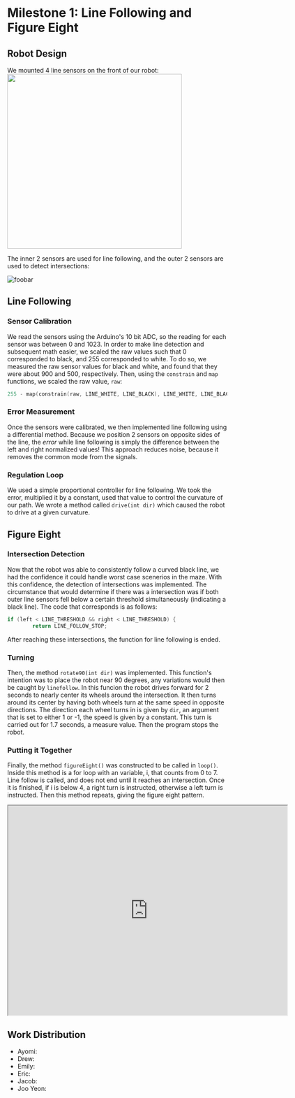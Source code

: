 # Milestone 1: Line Following and Figure Eight

## Robot Design

We mounted 4 line sensors on the front of our robot:
<img src="https://docs.google.com/uc?id=0ByCM4xElwbIeUkpPaGQtN01ITWs" height="400">

The inner 2 sensors are used for line following, and the outer 2 sensors are used to detect intersections:

![foobar](https://docs.google.com/drawings/d/e/2PACX-1vRF6c4o8zFln_yPjxUNZebqH3a0HgL3D8mK2dRO821P812rKY34zp4H12wJCZgIeUxLSrVgDQRGiksS/pub?w=960&h=720)

## Line Following

### Sensor Calibration

We read the sensors using the Arduino's 10 bit ADC, so the reading for each sensor was between 0 and 1023. In order to make line detection and subsequent math easier, we scaled the raw values such that 0 corresponded to black, and 255 corresponded to white. To do so, we measured the raw sensor values for black and white, and found that they were about 900 and 500, respectively. Then, using the `constrain` and `map` functions, we scaled the raw value, `raw`:
```cpp
255 - map(constrain(raw, LINE_WHITE, LINE_BLACK), LINE_WHITE, LINE_BLACK, 0, 255)
```

### Error Measurement

Once the sensors were calibrated, we then implemented line following using a differential method. Because we position 2 sensors on opposite sides of the line, the _error_ while line following is simply the difference between the left and right normalized values! This approach reduces noise, because it removes the common mode from the signals.

### Regulation Loop

We used a simple proportional controller for line following. We took the error, multiplied it by a constant, used that value to control the curvature of our path. We wrote a method called `drive(int dir)` which caused the robot to drive at a given curvature.

## Figure Eight

### Intersection Detection
Now that the robot was able to consistently follow a curved black line, we had the confidence it could handle worst case scenerios in the maze. With this confidence, the detection of intersections was implemented. The circumstance that would determine if there was a intersection was if both outer line sensors fell below a certain threshold simultaneously (indicating a black line). The code that corresponds is as follows:
```cpp
if (left < LINE_THRESHOLD && right < LINE_THRESHOLD) {
	    return LINE_FOLLOW_STOP;
```
After reaching these intersections, the function for line following is ended.

### Turning
Then, the method `rotate90(int dir)` was implemented. This function's intention was to place the robot near 90 degrees, any variations would then be caught by `linefollow`. In this funcion the robot drives forward for 2 seconds to nearly center its wheels around the intersection. It then turns around its center by having both wheels turn at the same speed in opposite directions. The direction each wheel turns in is given by `dir`, an argument that is set to either 1 or -1, the speed is given by a constant. This turn is carried out for 1.7 seconds, a measure value. Then the program stops the robot.

### Putting it Together
Finally, the method `figureEight()` was constructed to be called in `loop()`. Inside this method is a for loop with an variable, i, that counts from 0 to 7. Line follow is called, and does not end until it reaches an intersection. Once it is finished, if i is below 4, a right turn is instructed, otherwise a left turn is instructed. Then this method repeats, giving the figure eight pattern. 

<iframe src="https://drive.google.com/file/d/0B1r9QYTd8YNrUDF1QnNyRUhGYTA/preview" width="640" height="480"></iframe>

## Work Distribution

*   Ayomi:
*   Drew:
*   Emily:
*   Eric:
*   Jacob:
*   Joo Yeon:
